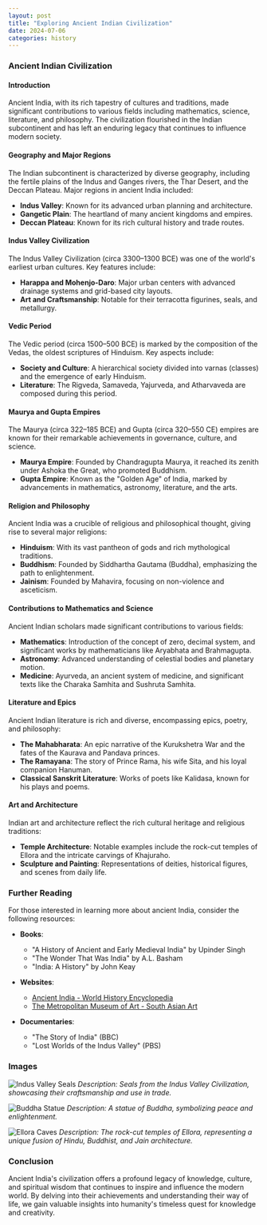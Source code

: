```yaml
---
layout: post
title: "Exploring Ancient Indian Civilization"
date: 2024-07-06
categories: history
---
```


### Ancient Indian Civilization

#### Introduction
Ancient India, with its rich tapestry of cultures and traditions, made significant contributions to various fields including mathematics, science, literature, and philosophy. The civilization flourished in the Indian subcontinent and has left an enduring legacy that continues to influence modern society.

#### Geography and Major Regions
The Indian subcontinent is characterized by diverse geography, including the fertile plains of the Indus and Ganges rivers, the Thar Desert, and the Deccan Plateau. Major regions in ancient India included:

- **Indus Valley**: Known for its advanced urban planning and architecture.
- **Gangetic Plain**: The heartland of many ancient kingdoms and empires.
- **Deccan Plateau**: Known for its rich cultural history and trade routes.

#### Indus Valley Civilization
The Indus Valley Civilization (circa 3300–1300 BCE) was one of the world's earliest urban cultures. Key features include:

- **Harappa and Mohenjo-Daro**: Major urban centers with advanced drainage systems and grid-based city layouts.
- **Art and Craftsmanship**: Notable for their terracotta figurines, seals, and metallurgy.

#### Vedic Period
The Vedic period (circa 1500–500 BCE) is marked by the composition of the Vedas, the oldest scriptures of Hinduism. Key aspects include:

- **Society and Culture**: A hierarchical society divided into varnas (classes) and the emergence of early Hinduism.
- **Literature**: The Rigveda, Samaveda, Yajurveda, and Atharvaveda are composed during this period.

#### Maurya and Gupta Empires
The Maurya (circa 322–185 BCE) and Gupta (circa 320–550 CE) empires are known for their remarkable achievements in governance, culture, and science.

- **Maurya Empire**: Founded by Chandragupta Maurya, it reached its zenith under Ashoka the Great, who promoted Buddhism.
- **Gupta Empire**: Known as the "Golden Age" of India, marked by advancements in mathematics, astronomy, literature, and the arts.

#### Religion and Philosophy
Ancient India was a crucible of religious and philosophical thought, giving rise to several major religions:

- **Hinduism**: With its vast pantheon of gods and rich mythological traditions.
- **Buddhism**: Founded by Siddhartha Gautama (Buddha), emphasizing the path to enlightenment.
- **Jainism**: Founded by Mahavira, focusing on non-violence and asceticism.

#### Contributions to Mathematics and Science
Ancient Indian scholars made significant contributions to various fields:

- **Mathematics**: Introduction of the concept of zero, decimal system, and significant works by mathematicians like Aryabhata and Brahmagupta.
- **Astronomy**: Advanced understanding of celestial bodies and planetary motion.
- **Medicine**: Ayurveda, an ancient system of medicine, and significant texts like the Charaka Samhita and Sushruta Samhita.

#### Literature and Epics
Ancient Indian literature is rich and diverse, encompassing epics, poetry, and philosophy:

- **The Mahabharata**: An epic narrative of the Kurukshetra War and the fates of the Kaurava and Pandava princes.
- **The Ramayana**: The story of Prince Rama, his wife Sita, and his loyal companion Hanuman.
- **Classical Sanskrit Literature**: Works of poets like Kalidasa, known for his plays and poems.

#### Art and Architecture
Indian art and architecture reflect the rich cultural heritage and religious traditions:

- **Temple Architecture**: Notable examples include the rock-cut temples of Ellora and the intricate carvings of Khajuraho.
- **Sculpture and Painting**: Representations of deities, historical figures, and scenes from daily life.

### Further Reading
For those interested in learning more about ancient India, consider the following resources:

- **Books**:
  - "A History of Ancient and Early Medieval India" by Upinder Singh
  - "The Wonder That Was India" by A.L. Basham
  - "India: A History" by John Keay

- **Websites**:
  - [Ancient India - World History Encyclopedia](https://www.worldhistory.org/india/)
  - [The Metropolitan Museum of Art - South Asian Art](https://www.metmuseum.org/about-the-met/curatorial-departments/asian-art)

- **Documentaries**:
  - "The Story of India" (BBC)
  - "Lost Worlds of the Indus Valley" (PBS)

### Images
![Indus Valley Seals](/assets/images/indus_valley_seals.webp)
*Description: Seals from the Indus Valley Civilization, showcasing their craftsmanship and use in trade.*

![Buddha Statue](/assets/images/buddha_statue.webp)
*Description: A statue of Buddha, symbolizing peace and enlightenment.*

![Ellora Caves](/assets/images/ellora_caves.webp)
*Description: The rock-cut temples of Ellora, representing a unique fusion of Hindu, Buddhist, and Jain architecture.*

### Conclusion
Ancient India's civilization offers a profound legacy of knowledge, culture, and spiritual wisdom that continues to inspire and influence the modern world. By delving into their achievements and understanding their way of life, we gain valuable insights into humanity's timeless quest for knowledge and creativity.